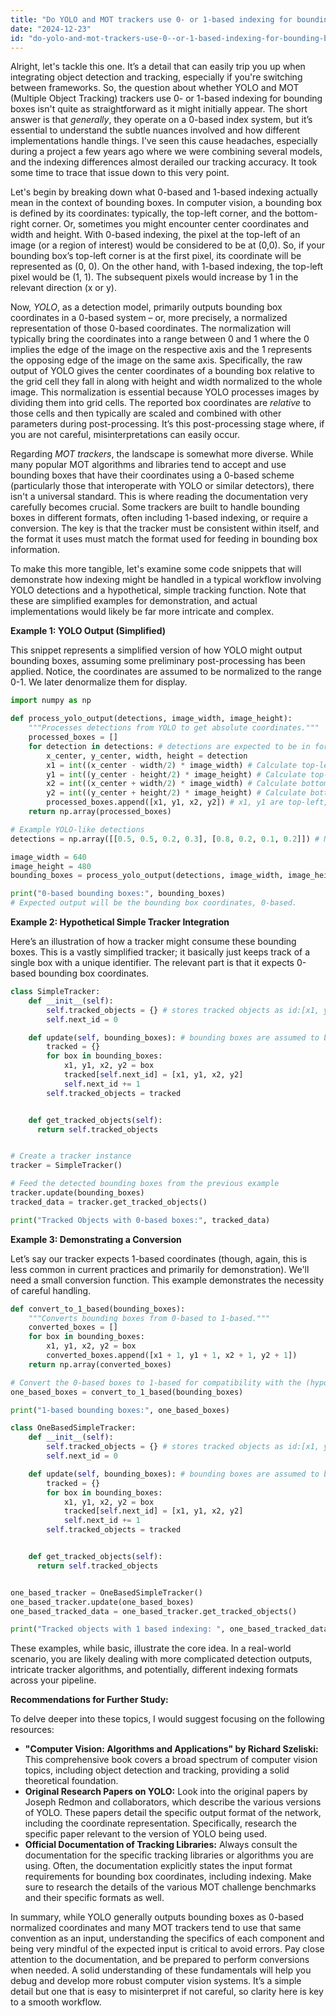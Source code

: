 ```yaml
---
title: "Do YOLO and MOT trackers use 0- or 1-based indexing for bounding boxes?"
date: "2024-12-23"
id: "do-yolo-and-mot-trackers-use-0--or-1-based-indexing-for-bounding-boxes"
---
```


Alright, let's tackle this one. It’s a detail that can easily trip you up when integrating object detection and tracking, especially if you're switching between frameworks. So, the question about whether YOLO and MOT (Multiple Object Tracking) trackers use 0- or 1-based indexing for bounding boxes isn't quite as straightforward as it might initially appear. The short answer is that *generally*, they operate on a 0-based index system, but it’s essential to understand the subtle nuances involved and how different implementations handle things. I've seen this cause headaches, especially during a project a few years ago where we were combining several models, and the indexing differences almost derailed our tracking accuracy. It took some time to trace that issue down to this very point.

Let's begin by breaking down what 0-based and 1-based indexing actually mean in the context of bounding boxes. In computer vision, a bounding box is defined by its coordinates: typically, the top-left corner, and the bottom-right corner. Or, sometimes you might encounter center coordinates and width and height. With 0-based indexing, the pixel at the top-left of an image (or a region of interest) would be considered to be at (0,0). So, if your bounding box’s top-left corner is at the first pixel, its coordinate will be represented as (0, 0). On the other hand, with 1-based indexing, the top-left pixel would be (1, 1). The subsequent pixels would increase by 1 in the relevant direction (x or y).

Now, *YOLO*, as a detection model, primarily outputs bounding box coordinates in a 0-based system – or, more precisely, a normalized representation of those 0-based coordinates. The normalization will typically bring the coordinates into a range between 0 and 1 where the 0 implies the edge of the image on the respective axis and the 1 represents the opposing edge of the image on the same axis. Specifically, the raw output of YOLO gives the center coordinates of a bounding box relative to the grid cell they fall in along with height and width normalized to the whole image. This normalization is essential because YOLO processes images by dividing them into grid cells. The reported box coordinates are *relative* to those cells and then typically are scaled and combined with other parameters during post-processing. It’s this post-processing stage where, if you are not careful, misinterpretations can easily occur.

Regarding *MOT trackers*, the landscape is somewhat more diverse. While many popular MOT algorithms and libraries tend to accept and use bounding boxes that have their coordinates using a 0-based scheme (particularly those that interoperate with YOLO or similar detectors), there isn't a universal standard. This is where reading the documentation very carefully becomes crucial. Some trackers are built to handle bounding boxes in different formats, often including 1-based indexing, or require a conversion. The key is that the tracker must be consistent within itself, and the format it uses must match the format used for feeding in bounding box information.

To make this more tangible, let's examine some code snippets that will demonstrate how indexing might be handled in a typical workflow involving YOLO detections and a hypothetical, simple tracking function. Note that these are simplified examples for demonstration, and actual implementations would likely be far more intricate and complex.

**Example 1: YOLO Output (Simplified)**

This snippet represents a simplified version of how YOLO might output bounding boxes, assuming some preliminary post-processing has been applied. Notice, the coordinates are assumed to be normalized to the range 0-1. We later denormalize them for display.

```python
import numpy as np

def process_yolo_output(detections, image_width, image_height):
    """Processes detections from YOLO to get absolute coordinates."""
    processed_boxes = []
    for detection in detections: # detections are expected to be in format [x_center, y_center, width, height] all in range 0 to 1
        x_center, y_center, width, height = detection
        x1 = int((x_center - width/2) * image_width) # Calculate top-left x
        y1 = int((y_center - height/2) * image_height) # Calculate top-left y
        x2 = int((x_center + width/2) * image_width) # Calculate bottom-right x
        y2 = int((y_center + height/2) * image_height) # Calculate bottom-right y
        processed_boxes.append([x1, y1, x2, y2]) # x1, y1 are top-left, x2, y2 are bottom right in the 0-based coordinates
    return np.array(processed_boxes)

# Example YOLO-like detections
detections = np.array([[0.5, 0.5, 0.2, 0.3], [0.8, 0.2, 0.1, 0.2]]) # Normalized coordinates 0-1 for center x, center y, width, height

image_width = 640
image_height = 480
bounding_boxes = process_yolo_output(detections, image_width, image_height)

print("0-based bounding boxes:", bounding_boxes)
# Expected output will be the bounding box coordinates, 0-based.

```

**Example 2: Hypothetical Simple Tracker Integration**

Here’s an illustration of how a tracker might consume these bounding boxes. This is a vastly simplified tracker; it basically just keeps track of a single box with a unique identifier. The relevant part is that it expects 0-based bounding box coordinates.

```python
class SimpleTracker:
    def __init__(self):
        self.tracked_objects = {} # stores tracked objects as id:[x1, y1, x2, y2]
        self.next_id = 0

    def update(self, bounding_boxes): # bounding boxes are assumed to be [x1, y1, x2, y2] using 0 based coordinates
        tracked = {}
        for box in bounding_boxes:
            x1, y1, x2, y2 = box
            tracked[self.next_id] = [x1, y1, x2, y2]
            self.next_id += 1
        self.tracked_objects = tracked


    def get_tracked_objects(self):
      return self.tracked_objects


# Create a tracker instance
tracker = SimpleTracker()

# Feed the detected bounding boxes from the previous example
tracker.update(bounding_boxes)
tracked_data = tracker.get_tracked_objects()

print("Tracked Objects with 0-based boxes:", tracked_data)

```

**Example 3: Demonstrating a Conversion**

Let’s say our tracker expects 1-based coordinates (though, again, this is less common in current practices and primarily for demonstration). We'll need a small conversion function. This example demonstrates the necessity of careful handling.

```python
def convert_to_1_based(bounding_boxes):
    """Converts bounding boxes from 0-based to 1-based."""
    converted_boxes = []
    for box in bounding_boxes:
        x1, y1, x2, y2 = box
        converted_boxes.append([x1 + 1, y1 + 1, x2 + 1, y2 + 1])
    return np.array(converted_boxes)

# Convert the 0-based boxes to 1-based for compatibility with the (hypothetical) tracker
one_based_boxes = convert_to_1_based(bounding_boxes)

print("1-based bounding boxes:", one_based_boxes)

class OneBasedSimpleTracker:
    def __init__(self):
        self.tracked_objects = {} # stores tracked objects as id:[x1, y1, x2, y2]
        self.next_id = 0

    def update(self, bounding_boxes): # bounding boxes are assumed to be [x1, y1, x2, y2] using 1-based coordinates
        tracked = {}
        for box in bounding_boxes:
            x1, y1, x2, y2 = box
            tracked[self.next_id] = [x1, y1, x2, y2]
            self.next_id += 1
        self.tracked_objects = tracked


    def get_tracked_objects(self):
      return self.tracked_objects


one_based_tracker = OneBasedSimpleTracker()
one_based_tracker.update(one_based_boxes)
one_based_tracked_data = one_based_tracker.get_tracked_objects()

print("Tracked objects with 1 based indexing: ", one_based_tracked_data)

```

These examples, while basic, illustrate the core idea. In a real-world scenario, you are likely dealing with more complicated detection outputs, intricate tracker algorithms, and potentially, different indexing formats across your pipeline.

**Recommendations for Further Study:**

To delve deeper into these topics, I would suggest focusing on the following resources:

*   **"Computer Vision: Algorithms and Applications" by Richard Szeliski:** This comprehensive book covers a broad spectrum of computer vision topics, including object detection and tracking, providing a solid theoretical foundation.
*   **Original Research Papers on YOLO:** Look into the original papers by Joseph Redmon and collaborators, which describe the various versions of YOLO. These papers detail the specific output format of the network, including the coordinate representation. Specifically, research the specific paper relevant to the version of YOLO being used.
*   **Official Documentation of Tracking Libraries:** Always consult the documentation for the specific tracking libraries or algorithms you are using. Often, the documentation explicitly states the input format requirements for bounding box coordinates, including indexing. Make sure to research the details of the various MOT challenge benchmarks and their specific formats as well.

In summary, while YOLO generally outputs bounding boxes as 0-based normalized coordinates and many MOT trackers tend to use that same convention as an input, understanding the specifics of each component and being very mindful of the expected input is critical to avoid errors. Pay close attention to the documentation, and be prepared to perform conversions when needed. A solid understanding of these fundamentals will help you debug and develop more robust computer vision systems. It’s a simple detail but one that is easy to misinterpret if not careful, so clarity here is key to a smooth workflow.
